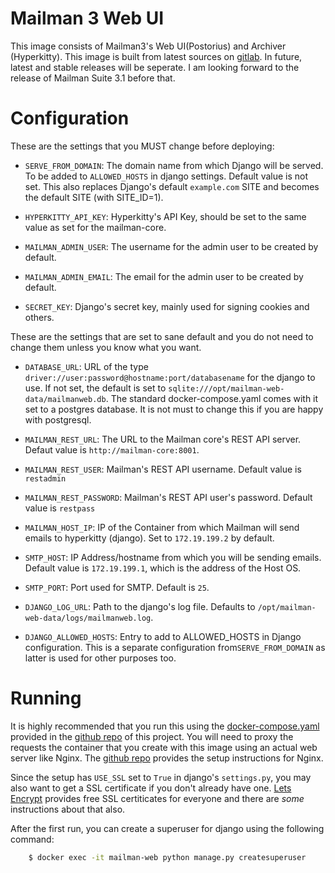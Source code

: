 Mailman 3 Web UI
================

This image consists of Mailman3's Web UI(Postorius) and Archiver
(Hyperkitty). This image is built from latest sources on [gitlab][1]. In future,
latest and stable releases will be seperate. I am looking forward to the release
of Mailman Suite 3.1 before that.

Configuration
=============

These are the settings that you MUST change before deploying:

- `SERVE_FROM_DOMAIN`: The domain name from which Django will be served. To be
  added to `ALLOWED_HOSTS` in django settings. Default value is not set. This
  also replaces Django's default `example.com` SITE and becomes the default SITE
  (with SITE_ID=1).

- `HYPERKITTY_API_KEY`: Hyperkitty's API Key, should be set to the same value as
  set for the mailman-core.

- `MAILMAN_ADMIN_USER`: The username for the admin user to be created by default.

- `MAILMAN_ADMIN_EMAIL`: The email for the admin user to be created by default.

- `SECRET_KEY`: Django's secret key, mainly used for signing cookies and others.

These are the settings that are set to sane default and you do not need to
change them unless you know what you want.

- `DATABASE_URL`: URL of the type
  `driver://user:password@hostname:port/databasename` for the django to use. If
  not set, the default is set to
  `sqlite:///opt/mailman-web-data/mailmanweb.db`. The standard
  docker-compose.yaml comes with it set to a postgres database. It is not must
  to change this if you are happy with postgresql.

- `MAILMAN_REST_URL`: The URL to the Mailman core's REST API server.  Defaut
  value is `http://mailman-core:8001`.

- `MAILMAN_REST_USER`: Mailman's REST API username. Default value is `restadmin`

- `MAILMAN_REST_PASSWORD`: Mailman's REST API user's password. Default value is
  `restpass`

- `MAILMAN_HOST_IP`: IP of the Container from which Mailman will send emails to
  hyperkitty (django). Set to `172.19.199.2` by default.

- `SMTP_HOST`: IP Address/hostname from which you will be sending
  emails. Default value is `172.19.199.1`, which is the address of the Host OS.

- `SMTP_PORT`: Port used for SMTP. Default is `25`.

- `DJANGO_LOG_URL`: Path to the django's log file. Defaults to
  `/opt/mailman-web-data/logs/mailmanweb.log`.

- `DJANGO_ALLOWED_HOSTS`: Entry to add to ALLOWED_HOSTS in Django
  configuration. This is a separate configuration from`SERVE_FROM_DOMAIN` as
  latter is used for other purposes too.

Running
=======

It is highly recommended that you run this using the [docker-compose.yaml][2]
provided in the [github repo][3] of this project. You will need to proxy the
requests the container that you create with this image using an actual web
server like Nginx. The [github repo][3] provides the setup instructions for
Nginx.

Since the setup has `USE_SSL` set to `True` in django's `settings.py`, you may
also want to get a SSL certificate if you don't already have one. [Lets
Encrypt][4] provides free SSL certiticates for everyone and there are _some_
instructions about that also.

After the first run, you can create a superuser for django using the following
command:

```bash
    $ docker exec -it mailman-web python manage.py createsuperuser
```

[1]: https://gitlab.com/mailman
[3]: https://github.com/maxking/docker-mailman/
[2]: https://github.com/maxking/docker-mailman/blob/master/docker-compose.yaml
[4]: https://letsencrypt.org
